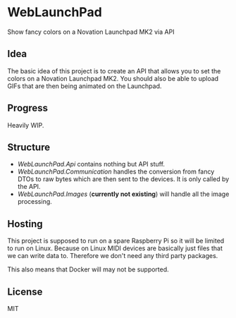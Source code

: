# WebLaunchPad
Show fancy colors on a Novation Launchpad MK2 via API 

## Idea
The basic idea of this project is to create an API that allows you to
set the colors on a Novation Launchpad MK2. You should also be able to
upload GIFs that are then being animated on the Launchpad.

## Progress
Heavily WIP.

## Structure
- _WebLaunchPad.Api_ contains nothing but API stuff.
- _WebLaunchPad.Communication_ handles the conversion from fancy DTOs
  to raw bytes which are then sent to the devices. It is only called by
  the API.
- _WebLaunchPad.Images_ (**currently not existing**) will handle all the
  image processing.

## Hosting
This project is supposed to run on a spare Raspberry Pi so it will be limited
to run on Linux. Because on Linux MIDI devices are basically just files that
we can write data to. Therefore we don't need any third party packages.

This also means that Docker will may not be supported.

## License
MIT